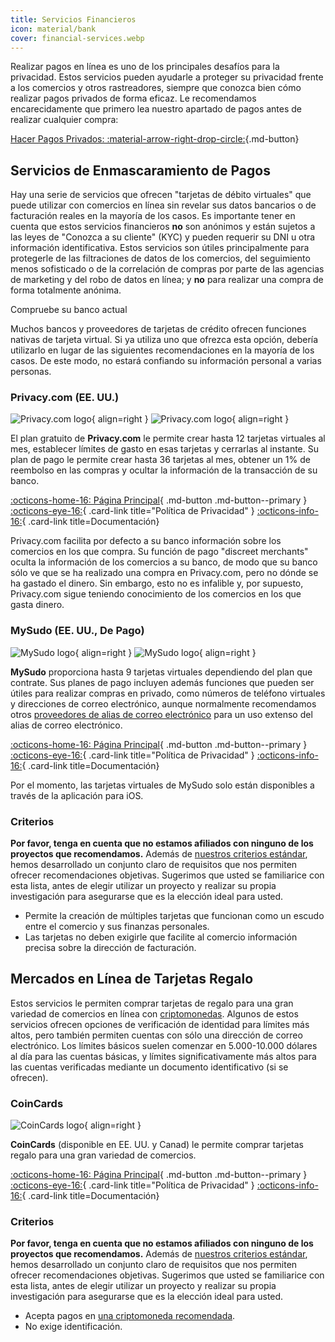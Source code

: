```yaml
---
title: Servicios Financieros
icon: material/bank
cover: financial-services.webp
---
```


Realizar pagos en línea es uno de los principales desafíos para la privacidad. Estos servicios pueden ayudarle a proteger su privacidad frente a los comercios y otros rastreadores, siempre que conozca bien cómo realizar pagos privados de forma eficaz. Le recomendamos encarecidamente que primero lea nuestro apartado de pagos antes de realizar cualquier compra:

[Hacer Pagos Privados: :material-arrow-right-drop-circle:](advanced/payments.md ""){.md-button}

## Servicios de Enmascaramiento de Pagos

Hay una serie de servicios que ofrecen "tarjetas de débito virtuales" que puede utilizar con comercios en línea sin revelar sus datos bancarios o de facturación reales en la mayoría de los casos. Es importante tener en cuenta que estos servicios financieros **no** son anónimos y están sujetos a las leyes de "Conozca a su cliente" (KYC) y pueden requerir su DNI u otra información identificativa. Estos servicios son útiles principalmente para protegerle de las filtraciones de datos de los comercios, del seguimiento menos sofisticado o de la correlación de compras por parte de las agencias de marketing y del robo de datos en línea; y **no** para realizar una compra de forma totalmente anónima.

<div class="admonition tip" markdown>
<p class="admonition-title">Compruebe su banco actual</p>

Muchos bancos y proveedores de tarjetas de crédito ofrecen funciones nativas de tarjeta virtual. Si ya utiliza uno que ofrezca esta opción, debería utilizarlo en lugar de las siguientes recomendaciones en la mayoría de los casos. De este modo, no estará confiando su información personal a varias personas.

</div>

### Privacy.com (EE. UU.)

<div class="admonition recommendation" markdown>

![Privacy.com logo](assets/img/financial-services/privacy_com.svg#only-light){ align=right }
![Privacy.com logo](assets/img/financial-services/privacy_com-dark.svg#only-dark){ align=right }

El plan gratuito de **Privacy.com** le permite crear hasta 12 tarjetas virtuales al mes, establecer límites de gasto en esas tarjetas y cerrarlas al instante. Su plan de pago le permite crear hasta 36 tarjetas al mes, obtener un 1% de reembolso en las compras y ocultar la información de la transacción de su banco.

[:octicons-home-16: Página Principal](https://privacy.com){ .md-button .md-button--primary }
[:octicons-eye-16:](https://privacy.com/privacy-policy){ .card-link title="Política de Privacidad" }
[:octicons-info-16:](https://support.privacy.com){ .card-link title=Documentación}

</details>

</div>

Privacy.com facilita por defecto a su banco información sobre los comercios en los que compra. Su función de pago "discreet merchants" oculta la información de los comercios a su banco, de modo que su banco sólo ve que se ha realizado una compra en Privacy.com, pero no dónde se ha gastado el dinero. Sin embargo, esto no es infalible y, por supuesto, Privacy.com sigue teniendo conocimiento de los comercios en los que gasta dinero.

### MySudo (EE. UU., De Pago)

<div class="admonition recommendation" markdown>

![MySudo logo](assets/img/financial-services/mysudo.svg#only-light){ align=right }
![MySudo logo](assets/img/financial-services/mysudo-dark.svg#only-dark){ align=right }

**MySudo** proporciona hasta 9 tarjetas virtuales dependiendo del plan que contrate. Sus planes de pago incluyen además funciones que pueden ser útiles para realizar compras en privado, como números de teléfono virtuales y direcciones de correo electrónico, aunque normalmente recomendamos otros [proveedores de alias de correo electrónico](email.md) para un uso extenso del alias de correo electrónico.

[:octicons-home-16: Página Principal](https://mysudo.com){ .md-button .md-button--primary }
[:octicons-eye-16:](https://anonyome.com/privacy-policy){ .card-link title="Política de Privacidad" }
[:octicons-info-16:](https://support.mysudo.com){ .card-link title=Documentación}

</details>

</div>

Por el momento, las tarjetas virtuales de MySudo solo están disponibles a través de la aplicación para iOS.

### Criterios

**Por favor, tenga en cuenta que no estamos afiliados con ninguno de los proyectos que recomendamos.** Además de [nuestros criterios estándar](about/criteria.md), hemos desarrollado un conjunto claro de requisitos que nos permiten ofrecer recomendaciones objetivas. Sugerimos que usted se familiarice con esta lista, antes de elegir utilizar un proyecto y realizar su propia investigación para asegurarse que es la elección ideal para usted.

- Permite la creación de múltiples tarjetas que funcionan como un escudo entre el comercio y sus finanzas personales.
- Las tarjetas no deben exigirle que facilite al comercio información precisa sobre la dirección de facturación.

## Mercados en Línea de Tarjetas Regalo

Estos servicios le permiten comprar tarjetas de regalo para una gran variedad de comercios en línea con [criptomonedas](cryptocurrency.md). Algunos de estos servicios ofrecen opciones de verificación de identidad para límites más altos, pero también permiten cuentas con sólo una dirección de correo electrónico. Los límites básicos suelen comenzar en 5.000-10.000 dólares al día para las cuentas básicas, y límites significativamente más altos para las cuentas verificadas mediante un documento identificativo (si se ofrecen).

### CoinCards

<div class="admonition recommendation" markdown>

![CoinCards logo](assets/img/financial-services/coincards.svg){ align=right }

**CoinCards** (disponible en EE. UU. y Canad) le permite comprar tarjetas regalo para una gran variedad de comercios.

[:octicons-home-16: Página Principal](https://coincards.com){ .md-button .md-button--primary }
[:octicons-eye-16:](https://coincards.com/privacy-policy){ .card-link title="Política de Privacidad" }
[:octicons-info-16:](https://coincards.com/frequently-asked-questions){ .card-link title=Documentación}

</details>

</div>

<!-- markdownlint-disable-next-line -->
### Criterios

**Por favor, tenga en cuenta que no estamos afiliados con ninguno de los proyectos que recomendamos.** Además de [nuestros criterios estándar](about/criteria.md), hemos desarrollado un conjunto claro de requisitos que nos permiten ofrecer recomendaciones objetivas. Sugerimos que usted se familiarice con esta lista, antes de elegir utilizar un proyecto y realizar su propia investigación para asegurarse que es la elección ideal para usted.

- Acepta pagos en [una criptomoneda recomendada](cryptocurrency.md).
- No exige identificación.
